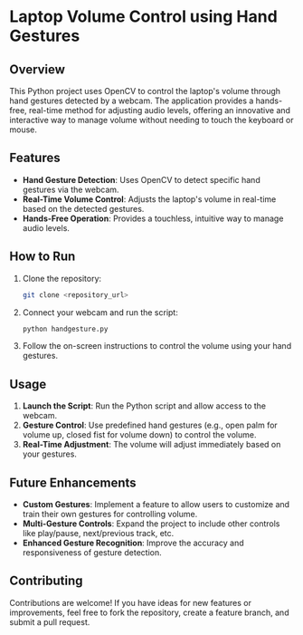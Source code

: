 
# Laptop Volume Control using Hand Gestures

## Overview

This Python project uses OpenCV to control the laptop's volume through hand gestures detected by a webcam. The application provides a hands-free, real-time method for adjusting audio levels, offering an innovative and interactive way to manage volume without needing to touch the keyboard or mouse.

## Features

- **Hand Gesture Detection**: Uses OpenCV to detect specific hand gestures via the webcam.
- **Real-Time Volume Control**: Adjusts the laptop's volume in real-time based on the detected gestures.
- **Hands-Free Operation**: Provides a touchless, intuitive way to manage audio levels.

## How to Run

1. Clone the repository:
   ```bash
   git clone <repository_url>
   ```
2. Connect your webcam and run the script:
   ```bash
   python handgesture.py
   ```
4. Follow the on-screen instructions to control the volume using your hand gestures.

## Usage

1. **Launch the Script**: Run the Python script and allow access to the webcam.
2. **Gesture Control**: Use predefined hand gestures (e.g., open palm for volume up, closed fist for volume down) to control the volume.
3. **Real-Time Adjustment**: The volume will adjust immediately based on your gestures.

## Future Enhancements

- **Custom Gestures**: Implement a feature to allow users to customize and train their own gestures for controlling volume.
- **Multi-Gesture Controls**: Expand the project to include other controls like play/pause, next/previous track, etc.
- **Enhanced Gesture Recognition**: Improve the accuracy and responsiveness of gesture detection.

## Contributing

Contributions are welcome! If you have ideas for new features or improvements, feel free to fork the repository, create a feature branch, and submit a pull request.
